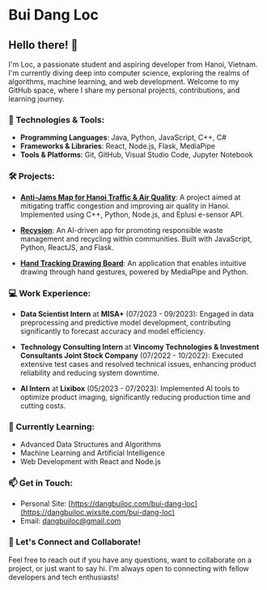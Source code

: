 # Bui Dang Loc 

## Hello there! 👋

I'm Loc, a passionate student and aspiring developer from Hanoi, Vietnam. I'm currently diving deep into computer science, exploring the realms of algorithms, machine learning, and web development. Welcome to my GitHub space, where I share my personal projects, contributions, and learning journey.

### 🚀 Technologies & Tools:

- **Programming Languages**: Java, Python, JavaScript, C++, C#
- **Frameworks & Libraries**: React, Node.js, Flask, MediaPipe
- **Tools & Platforms**: Git, GitHub, Visual Studio Code, Jupyter Notebook

### 🛠️ Projects:

- **[Anti-Jams Map for Hanoi Traffic & Air Quality](https://github.com/LocCS89/AS)**: A project aimed at mitigating traffic congestion and improving air quality in Hanoi. Implemented using C++, Python, Node.js, and Eplusi e-sensor API.

- **[Recysion](https://github.com/envifo/recysion)**: An AI-driven app for promoting responsible waste management and recycling within communities. Built with JavaScript, Python, ReactJS, and Flask.

- **[Hand Tracking Drawing Board](https://github.com/LocCS89/HandTracking)**: An application that enables intuitive drawing through hand gestures, powered by MediaPipe and Python.

### 💻 Work Experience:

- **Data Scientist Intern** at **MISA+** (07/2023 - 09/2023): Engaged in data preprocessing and predictive model development, contributing significantly to forecast accuracy and model efficiency.

- **Technology Consulting Intern** at **Vincomy Technologies & Investment Consultants Joint Stock Company** (07/2022 - 10/2022): Executed extensive test cases and resolved technical issues, enhancing product reliability and reducing system downtime.

- **AI Intern** at **Lixibox** (05/2023 - 07/2023): Implemented AI tools to optimize product imaging, significantly reducing production time and cutting costs.

### 🌱 Currently Learning:

- Advanced Data Structures and Algorithms
- Machine Learning and Artificial Intelligence
- Web Development with React and Node.js

### 📫 Get in Touch:

- Personal Site: [https://dangbuiloc.com/bui-dang-loc](https://dangbuiloc.wixsite.com/bui-dang-loc)
- Email: [dangbuiloc@gmail.com](mailto:dangbuiloc@gmail.com)

### 🤝 Let's Connect and Collaborate!

Feel free to reach out if you have any questions, want to collaborate on a project, or just want to say hi. I'm always open to connecting with fellow developers and tech enthusiasts!
